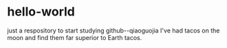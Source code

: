 # hello-world
just a respository to start studying github--qiaoguojia
I've had tacos on the moon and find them far superior to Earth tacos.
